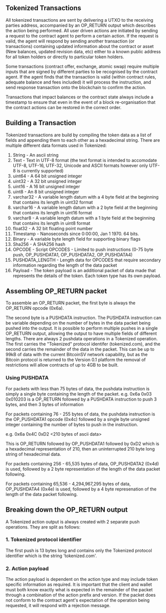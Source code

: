 ## Tokenized Transactions

All tokenized transactions are sent by delivering a UTXO to the receiving parties address, accompanied by an OP_RETURN output which describes the action being performed. All user driven actions are initiated by sending a request to the contract agent to perform a certain action. If the request is valid, the agent will respond by sending another transaction (or transactions) containing updated information about the contract or asset (New balances, updated revision data, etc) either to a known public address for all token holders or directly to particular token holders.

Some transactions (contract offer, exchange, atomic swap) require multiple inputs that are signed by different parties to be recognised by the contract agent. If the agent finds that the transaction is valid (within contract rules, adequate balance and fees included) it will process the instruction, and send response transaction onto the blockchain to confirm the action.

Transactions that impact balances or the contract state always include a timestamp to ensure that even in the event of a block re-organisation that the contract actions can be restored in the correct order.

## Building a Transaction

Tokenized transactions are build by compiling the token data as a list of fields and appending them to each other as a hexadecimal string. There are multiple different data formats used in Tokenized:

1. String - An ascii string
1. Text - Text in UTF-8 format (the text format is intended to accomodate UTF-8, UTF-16, UTF-32, Unicode and ASCII formats however only UTF-8 is currently supported)
1. uint64 - A 64 bit unsigned integer
1. uint32 - A 32 bit unsigned integer
1. uint16 - A 16 bit unsigned integer
1. uint8 - An 8 bit unsigned integer
1. varchar32 - A variable length datum with a 4 byte field at the beginning that contains its length in uint32 format
1. varchar16 - A variable length datum with a 2 byte field at the beginning that contains its length in uint16 format
1. varchar8 - A variable length datum with a 1 byte field at the beginning that contains its length in uint8 format
1. float32 - A 32 bit floating point number
1. Timestamp - Nanoseconds since 0:00:00, Jan 1 1970. 64 bits.
1. Binary - A variable byte length field for supporting binary flags
1. Sha256 - A SHA256 hash
1. OPCODE - Script OPCODES - Limited to push instructions (0-75 byte push, OP_PUSHDATA1, OP_PUSHDATA2, OP_PUSHDATA4)
1. PUSHDATA_LENGTH - Length data for OPCODES that require secondary information regarding the length of the data packet
1. Payload - The token payload is an additional packet of data made that represents the details of the token. Each token type has its own payload.

## Assembling OP_RETURN packet

To assemble an OP_RETURN packet, the first byte is always the OP_RETURN opcode (0x6a).

The second byte is a PUSHDATA instruction. The PUSHDATA instruction can be variable depending on the number of bytes in the data packet being pushed into the output. It is possible to perform multiple pushes in a single OP_RETURN output, allowing the output to have multiple fields of different lengths. There are always 2 pushdata operations in a Tokenized operation. The first carries the "Tokenized" protocol identifer (tokenized.com), and the second carries the remainder of the data in the packet. This can be up to 99kB of data with the current BitcoinSV network capability, but as the Bitcoin protocol is returned to the Version 0.1 platform the removal of restrictions will allow contracts of up to 4GB to be built.

### Using PUSHDATA

For packets with less than 75 bytes of data, the pushdata instruction is simply a single byte containing the length of the packet.
e.g. 0x6a 0x03 0x010203 is a OP_RETURN followed by a PUSHDATA instruction to push 3 bytes, and then 3 bytes of information

For packets containing 76 - 255 bytes of data, the pushdata instruction is the OP_PUSHDATA1 opcode (0x4c) followed by a single byte unsigned integer containing the number of bytes to push in the instruction.

e.g. 0x6a 0x4C 0xD2 <210 bytes of ascii data>

This is OP_RETURN followed by OP_PUSHDATA1 followed by 0xD2 which is a hexadecimal representation of 210, then an uninterrupted 210 byte long string of hexadecimal data.

For packets containing 256 - 65,535 bytes of data, OP_PUSHDATA2 (0x4d) is used, followed by a 2 byte representation of the length of the data packet following.

For packets containing 65,536 - 4,294,967,295 bytes of data, OP_PUSHDATA4 (0x4e) is used, followed by a 4 byte represenation of the length of the data packet following.

## Breaking down the OP_RETURN output

A Tokenized action output is always created with 2 separate push operations. They are split as follows:

### 1. Tokenized protocol identifier

The first push is 13 bytes long and contains only the Tokenized protocol identifier which is the string 'tokenized.com'.

### 2. Action payload

The action payload is dependent on the action type and may include token specific information as required. It is important that the client and wallet must both know exactly what is expected in the remainder of the packet through a combination of the action prefix and version. If the packet does not conform to the contract agent's expectation of the operation being requested, it will respond with a rejection message.
